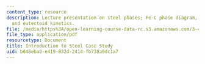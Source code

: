 ```yaml
---
content_type: resource
description: Lecture presentation on steel phases; Fe-C phase diagram, microstructures,
  and eutectoid kinetics.
file: /media/https%3A/open-learning-course-data-rc.s3.amazonaws.com/3-40j-physical-metallurgy-fall-2009/bd48eba8e419832d2414fb738a9dc1a7_MIT3_40JF09_lec21.pdf
file_type: application/pdf
resourcetype: Document
title: Introduction to Steel Case Study
uid: bd48eba8-e419-832d-2414-fb738a9dc1a7
---
```

